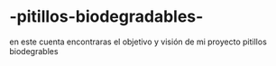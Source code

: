 # -pitillos-biodegradables-
en este cuenta encontraras el objetivo y visión de mi proyecto pitillos biodegrables 
